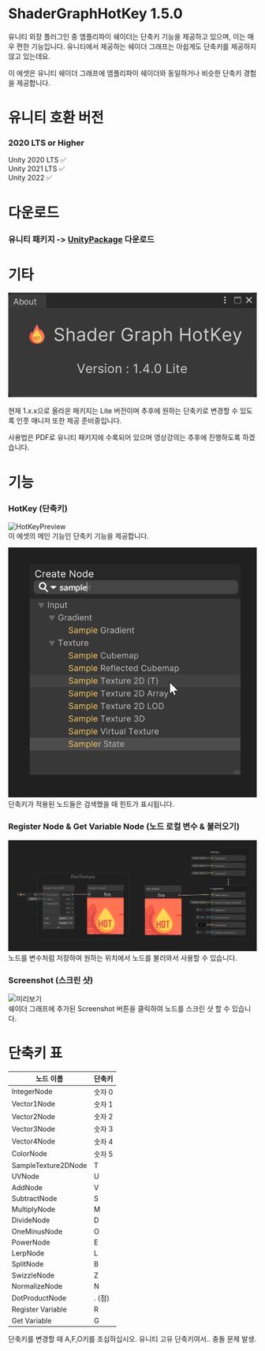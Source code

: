 # ShaderGraphHotKey 1.5.0
유니티 외장 플러그인 중 엠플리파이 쉐이더는 단축키 기능을 제공하고 있으며, 이는 매우 편한 기능입니다.
유니티에서 제공하는 쉐이더 그래프는 아쉽게도 단축키를 제공하지 않고 있는데요.

이 에셋은 유니티 쉐이더 그래프에 엠플리파이 쉐이더와 동일하거나 비슷한 단축키 경험을 제공합니다.

# 유니티 호환 버전
### 2020 LTS or Higher
Unity 2020 LTS ✅   
Unity 2021 LTS ✅   
Unity 2022 ✅


# 다운로드
### 유니티 패키지 -> [UnityPackage](https://github.com/NK-Studio/ShaderGraphHotKey/releases) 다운로드

# 기타
![미리보기](preview.png)

현재 1.x.x으로 올라온 패키지는 Lite 버전이며 추후에 원하는 단축키로 변경할 수 있도록 인풋 매니저 또한 제공 준비중입니다.

사용법은 PDF로 유니티 패키지에 수록되어 있으며 영상강의는 추후에 진행하도록 하겠습니다.

# 기능
### HotKey (단축키)
![HotKeyPreview](hotkey.gif)   
이 에셋의 메인 기능인 단축키 기능을 제공합니다.

![미리보기](hintPreview.png)   
단축키가 적용된 노드들은 검색했을 때 힌트가 표시됩니다.

### Register Node & Get Variable Node (노드 로컬 변수 & 불러오기)
![미리보기](registerNode.png)   
노드를 변수처럼 저장하여 원하는 위치에서 노드를 불러와서 사용할 수 있습니다.

### Screenshot (스크린 샷)
![미리보기](Screenshot.gif)   
쉐이더 그래프에 추가된 Screenshot 버튼을 클릭하여 노드를 스크린 샷 할 수 있습니다.

# 단축키 표
|노드 이름|단축키|
|------|---|
|IntegerNode|숫자 0|
|Vector1Node|숫자 1|
|Vector2Node|숫자 2|
|Vector3Node|숫자 3|
|Vector4Node|숫자 4|
|ColorNode|숫자 5|
|SampleTexture2DNode|T|
|UVNode|U|
|AddNode|V|
|SubtractNode|S|
|MultiplyNode|M|
|DivideNode|D|
|OneMinusNode|O|
|PowerNode|E|
|LerpNode|L|
|SplitNode|B|
|SwizzleNode|Z|
|NormalizeNode|N|
|DotProductNode|. (점)|
|Register Variable|R|
|Get Variable|G|

단축키를 변경할 때 A,F,O키를 조심하십시오.
유니티 고유 단축키여서.. 충돌 문제 발생.
